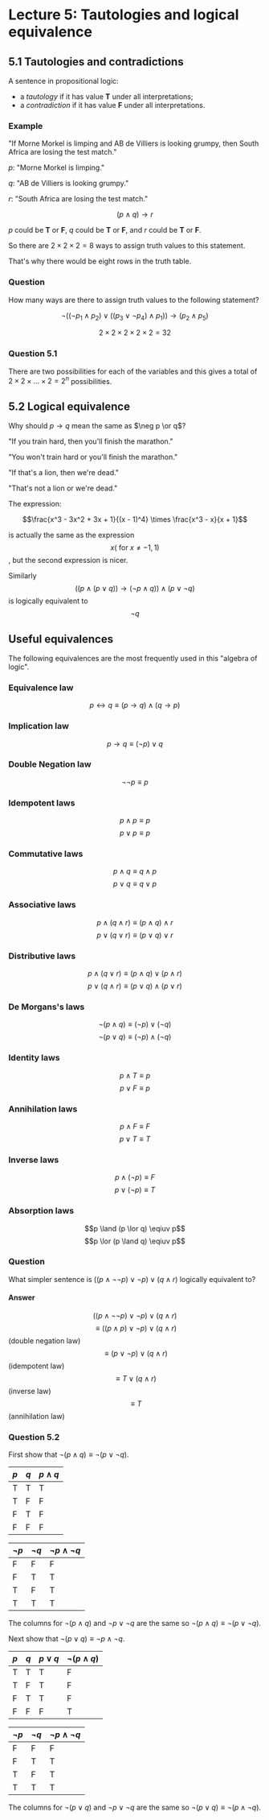 # Lecture 5: Tautologies and logical equivalence

## 5.1 Tautologies and contradictions

A sentence in propositional logic:

* a _tautology_ if it has value **T** under all interpretations;
* a _contradiction_ if it has value **F** under all interpretations.

### Example

"If Morne Morkel is limping and AB de Villiers is looking grumpy, then South
Africa are losing the test match."

_p_: "Morne Morkel is limping."

_q_: "AB de Villiers is looking grumpy."

_r_: "South Africa are losing the test match."

$$(p \land q) \to r$$

_p_ could be **T** or **F**, _q_ could be **T** or **F**, and _r_ could be **T**
or **F**.

So there are $2 \times 2 \times 2 = 8$ ways to assign truth values to this
statement.

That's why there would be eight rows in the truth table.

### Question

How many ways are there to assign truth values to the following statement?

$$\neg((\neg p_1 \land p_2) \lor ((p_3 \lor \neg p_4) \land p_1)) \to (p_2 \land
p_5)$$

$$ 2 \times 2 \times 2 \times 2 \times 2 = 32$$

### Question 5.1

There are two possibilities for each of the variables and this gives a total of $2
\times 2 \times \dots \times 2 = 2^n$ possibilities.

## 5.2 Logical equivalence

Why should $p \to q$ mean the same as $\neg p \or q$?

"If you train hard, then you'll finish the marathon."

"You won't train hard or you'll finish the marathon."

"If that's a lion, then we're dead."

"That's not a lion or we're dead."

The expression:

$$\frac{x^3 - 3x^2 + 3x + 1}{(x - 1)^4} \times \frac{x^3 - x}{x + 1}$$

is actually the same as the expression $$x (\text{ for } x \not= -1, 1)$$, but
the second expression is nicer.

Similarly $$((p \land (p \lor q)) \to (\neg p \land q)) \land (p \lor \neg q)$$
is logically equivalent to $$\neg q$$

## Useful equivalences

The following equivalences are the most frequently used in this "algebra of
logic".

### Equivalence law

$$p \leftrightarrow q \equiv (p \to q) \land (q \to p)$$

### Implication law

$$p \to q \equiv (\neg p) \lor q$$

### Double Negation law

$$\neg \neg p \equiv p$$

### Idempotent laws

$$ p \land p \equiv p$$
$$ p \lor p \equiv p$$

### Commutative laws

$$p \land q \equiv q \land p$$
$$p \lor q \equiv q \lor p$$

### Associative laws

$$p \land (q \land r) \equiv (p \land q) \land r$$
$$p \lor (q \lor r) \equiv (p \lor q) \lor r$$

### Distributive laws

$$p \land (q \lor r) \equiv (p \land q) \lor (p \land r)$$
$$p \lor (q \land r) \equiv (p \lor q) \land (p \lor r)$$

### De Morgans's laws

$$\neg(p \land q) \equiv (\neg p) \lor (\neg q)$$
$$\neg(p \lor q) \equiv (\neg p) \land (\neg q)$$

### Identity laws

$$p \land T \equiv p$$
$$p \lor F \equiv p$$

### Annihilation laws

$$p \land F \equiv F$$
$$p \lor T \equiv T$$

### Inverse laws

$$p \land (\neg p) \equiv F$$
$$p \lor  (\neg p) \equiv T$$

### Absorption laws

$$p \land (p \lor q) \eqiuv p$$
$$p \lor (p \land q) \eqiuv p$$

### Question

What simpler sentence is $((p \land \neg \neg p) \lor \neg p) \lor (q \land r)$
logically equivalent to?

#### Answer

$$((p \land \neg \neg p) \lor \neg p) \lor (q \land r)$$
$$\equiv ((p \land p) \lor \neg p) \lor (q \land r)$$ (double negation law)
$$\equiv (p \lor \neg p) \lor (q \land r)$$ (idempotent law)
$$\equiv T \lor (q \land r)$$ (inverse law)
$$\equiv T$$ (annihilation law)

### Question 5.2

First show that $\neg (p \land q) \equiv \neg (p \lor \neg q)$.

| $p$ | $q$ | $p \land q$ |
|-----|-----|-------------|
|  T  |  T  |      T      |
|  T  |  F  |      F      |
|  F  |  T  |      F      |
|  F  |  F  |      F      |

| $\neg p$ | $\neg q$ | $\neg p \land \neg q$ |
|----------|----------|-----------------------|
|     F    |     F    |           F           |
|     F    |     T    |           T           |
|     T    |     F    |           T           |
|     T    |     T    |           T           |

The columns for $\neg (p \land q)$ and $\neg p \lor \neg q$ are the same so
$\neg (p \land q) \equiv \neg (p \lor \neg q)$.

Next show that $\neg (p \lor q) \equiv \neg p \land \neg q$.

| $p$ | $q$ | $p \lor q$  | $\neg (p \land q)$ |
|-----|-----|-------------|--------------------|
|  T  |  T  |      T      |        F           |
|  T  |  F  |      T      |        F           |
|  F  |  T  |      T      |        F           |
|  F  |  F  |      F      |        T           |

| $\neg p$ | $\neg q$ | $\neg p \land \neg q$ |
|----------|----------|-----------------------|
|     F    |     F    |           F           |
|     F    |     T    |           T           |
|     T    |     F    |           T           |
|     T    |     T    |           T           |

The columns for $\neg (p \lor q)$ and $\neg p \lor \neg q$ are the same so
$\neg (p \lor q) \equiv \neg (p \land \neg q)$.
